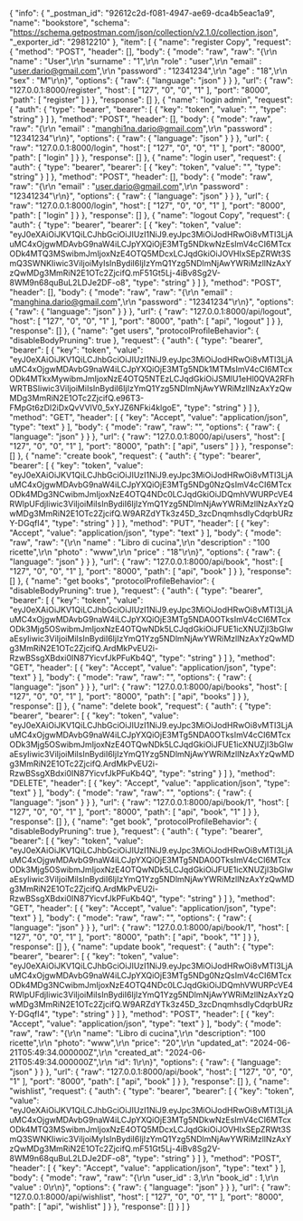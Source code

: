 {
	"info": {
		"_postman_id": "92612c2d-f081-4947-ae69-dca4b5eac1a9",
		"name": "bookstore",
		"schema": "https://schema.getpostman.com/json/collection/v2.1.0/collection.json",
		"_exporter_id": "29812210"
	},
	"item": [
		{
			"name": "register Copy",
			"request": {
				"method": "POST",
				"header": [],
				"body": {
					"mode": "raw",
					"raw": "{\r\n    \"name\" : \"User\",\r\n    \"surname\" : \"1\",\r\n    \"role\" : \"user\",\r\n    \"email\" : \"user.dario@gmail.com\",\r\n    \"password\" : \"12341234\",\r\n    \"age\" : \"18\",\r\n    \"sex\" : \"M\"\r\n}",
					"options": {
						"raw": {
							"language": "json"
						}
					}
				},
				"url": {
					"raw": "127.0.0.1:8000/register",
					"host": [
						"127",
						"0",
						"0",
						"1"
					],
					"port": "8000",
					"path": [
						"register"
					]
				}
			},
			"response": []
		},
		{
			"name": "login admin",
			"request": {
				"auth": {
					"type": "bearer",
					"bearer": [
						{
							"key": "token",
							"value": "",
							"type": "string"
						}
					]
				},
				"method": "POST",
				"header": [],
				"body": {
					"mode": "raw",
					"raw": "{\r\n    \"email\" : \"manghi1na.dario@gmail.com\",\r\n    \"password\" : \"12341234\"\r\n}",
					"options": {
						"raw": {
							"language": "json"
						}
					}
				},
				"url": {
					"raw": "127.0.0.1:8000/login",
					"host": [
						"127",
						"0",
						"0",
						"1"
					],
					"port": "8000",
					"path": [
						"login"
					]
				}
			},
			"response": []
		},
		{
			"name": "login user",
			"request": {
				"auth": {
					"type": "bearer",
					"bearer": [
						{
							"key": "token",
							"value": "",
							"type": "string"
						}
					]
				},
				"method": "POST",
				"header": [],
				"body": {
					"mode": "raw",
					"raw": "{\r\n    \"email\" : \"user.dario@gmail.com\",\r\n    \"password\" : \"12341234\"\r\n}",
					"options": {
						"raw": {
							"language": "json"
						}
					}
				},
				"url": {
					"raw": "127.0.0.1:8000/login",
					"host": [
						"127",
						"0",
						"0",
						"1"
					],
					"port": "8000",
					"path": [
						"login"
					]
				}
			},
			"response": []
		},
		{
			"name": "logout Copy",
			"request": {
				"auth": {
					"type": "bearer",
					"bearer": [
						{
							"key": "token",
							"value": "eyJ0eXAiOiJKV1QiLCJhbGciOiJIUzI1NiJ9.eyJpc3MiOiJodHRwOi8vMTI3LjAuMC4xOjgwMDAvbG9naW4iLCJpYXQiOjE3MTg5NDkwNzEsImV4cCI6MTcxODk4MTQ3MSwibmJmIjoxNzE4OTQ5MDcxLCJqdGkiOiJOVHIxSEpZRWt3SmQ3SWNKIiwic3ViIjoiMyIsInBydiI6IjIzYmQ1Yzg5NDlmNjAwYWRiMzllNzAxYzQwMDg3MmRiN2E1OTc2ZjcifQ.mF51Gt5Lj-4iBv8Sg2V-8WM9n68quBuL2LDJe2DF-o8",
							"type": "string"
						}
					]
				},
				"method": "POST",
				"header": [],
				"body": {
					"mode": "raw",
					"raw": "{\r\n    \"email\" : \"manghina.dario@gmail.com\",\r\n    \"password\" : \"12341234\"\r\n}",
					"options": {
						"raw": {
							"language": "json"
						}
					}
				},
				"url": {
					"raw": "127.0.0.1:8000/api/logout",
					"host": [
						"127",
						"0",
						"0",
						"1"
					],
					"port": "8000",
					"path": [
						"api",
						"logout"
					]
				}
			},
			"response": []
		},
		{
			"name": "get users",
			"protocolProfileBehavior": {
				"disableBodyPruning": true
			},
			"request": {
				"auth": {
					"type": "bearer",
					"bearer": [
						{
							"key": "token",
							"value": "eyJ0eXAiOiJKV1QiLCJhbGciOiJIUzI1NiJ9.eyJpc3MiOiJodHRwOi8vMTI3LjAuMC4xOjgwMDAvbG9naW4iLCJpYXQiOjE3MTg5NDk1MTMsImV4cCI6MTcxODk4MTkxMywibmJmIjoxNzE4OTQ5NTEzLCJqdGkiOiJSMlU1eHl0QVA2RFhWRTBSIiwic3ViIjoiMiIsInBydiI6IjIzYmQ1Yzg5NDlmNjAwYWRiMzllNzAxYzQwMDg3MmRiN2E1OTc2ZjcifQ.e96T3-FMpGt6zDI2iDxQvVVlV0_5xYJZ6NFki4klgoE",
							"type": "string"
						}
					]
				},
				"method": "GET",
				"header": [
					{
						"key": "Accept",
						"value": "application/json",
						"type": "text"
					}
				],
				"body": {
					"mode": "raw",
					"raw": "",
					"options": {
						"raw": {
							"language": "json"
						}
					}
				},
				"url": {
					"raw": "127.0.0.1:8000/api/users",
					"host": [
						"127",
						"0",
						"0",
						"1"
					],
					"port": "8000",
					"path": [
						"api",
						"users"
					]
				}
			},
			"response": []
		},
		{
			"name": "create book",
			"request": {
				"auth": {
					"type": "bearer",
					"bearer": [
						{
							"key": "token",
							"value": "eyJ0eXAiOiJKV1QiLCJhbGciOiJIUzI1NiJ9.eyJpc3MiOiJodHRwOi8vMTI3LjAuMC4xOjgwMDAvbG9naW4iLCJpYXQiOjE3MTg5NDg0NzQsImV4cCI6MTcxODk4MDg3NCwibmJmIjoxNzE4OTQ4NDc0LCJqdGkiOiJDQmhVWURPcVE4RWlpUFdjIiwic3ViIjoiMiIsInBydiI6IjIzYmQ1Yzg5NDlmNjAwYWRiMzllNzAxYzQwMDg3MmRiN2E1OTc2ZjcifQ.W9ARZdYTk3z45D_3zcDnqmhsdIyCdqrbURzY-DGqfI4",
							"type": "string"
						}
					]
				},
				"method": "PUT",
				"header": [
					{
						"key": "Accept",
						"value": "application/json",
						"type": "text"
					}
				],
				"body": {
					"mode": "raw",
					"raw": "{\r\n        \"name\" : \"Libro di cucina\",\r\n        \"description\" : \"100 ricette\",\r\n        \"photo\" : \"www\",\r\n        \"price\" : \"18\"\r\n}",
					"options": {
						"raw": {
							"language": "json"
						}
					}
				},
				"url": {
					"raw": "127.0.0.1:8000/api/book",
					"host": [
						"127",
						"0",
						"0",
						"1"
					],
					"port": "8000",
					"path": [
						"api",
						"book"
					]
				}
			},
			"response": []
		},
		{
			"name": "get books",
			"protocolProfileBehavior": {
				"disableBodyPruning": true
			},
			"request": {
				"auth": {
					"type": "bearer",
					"bearer": [
						{
							"key": "token",
							"value": "eyJ0eXAiOiJKV1QiLCJhbGciOiJIUzI1NiJ9.eyJpc3MiOiJodHRwOi8vMTI3LjAuMC4xOjgwMDAvbG9naW4iLCJpYXQiOjE3MTg5NDA0OTksImV4cCI6MTcxODk3Mjg5OSwibmJmIjoxNzE4OTQwNDk5LCJqdGkiOiJFUE1icXNUZjI3bGIwaEsyIiwic3ViIjoiMiIsInBydiI6IjIzYmQ1Yzg5NDlmNjAwYWRiMzllNzAxYzQwMDg3MmRiN2E1OTc2ZjcifQ.ArdMkPvEU2i-RzwBSsgXBdxi0IN87YicvfJkPFuKb4Q",
							"type": "string"
						}
					]
				},
				"method": "GET",
				"header": [
					{
						"key": "Accept",
						"value": "application/json",
						"type": "text"
					}
				],
				"body": {
					"mode": "raw",
					"raw": "",
					"options": {
						"raw": {
							"language": "json"
						}
					}
				},
				"url": {
					"raw": "127.0.0.1:8000/api/books",
					"host": [
						"127",
						"0",
						"0",
						"1"
					],
					"port": "8000",
					"path": [
						"api",
						"books"
					]
				}
			},
			"response": []
		},
		{
			"name": "delete book",
			"request": {
				"auth": {
					"type": "bearer",
					"bearer": [
						{
							"key": "token",
							"value": "eyJ0eXAiOiJKV1QiLCJhbGciOiJIUzI1NiJ9.eyJpc3MiOiJodHRwOi8vMTI3LjAuMC4xOjgwMDAvbG9naW4iLCJpYXQiOjE3MTg5NDA0OTksImV4cCI6MTcxODk3Mjg5OSwibmJmIjoxNzE4OTQwNDk5LCJqdGkiOiJFUE1icXNUZjI3bGIwaEsyIiwic3ViIjoiMiIsInBydiI6IjIzYmQ1Yzg5NDlmNjAwYWRiMzllNzAxYzQwMDg3MmRiN2E1OTc2ZjcifQ.ArdMkPvEU2i-RzwBSsgXBdxi0IN87YicvfJkPFuKb4Q",
							"type": "string"
						}
					]
				},
				"method": "DELETE",
				"header": [
					{
						"key": "Accept",
						"value": "application/json",
						"type": "text"
					}
				],
				"body": {
					"mode": "raw",
					"raw": "",
					"options": {
						"raw": {
							"language": "json"
						}
					}
				},
				"url": {
					"raw": "127.0.0.1:8000/api/book/1",
					"host": [
						"127",
						"0",
						"0",
						"1"
					],
					"port": "8000",
					"path": [
						"api",
						"book",
						"1"
					]
				}
			},
			"response": []
		},
		{
			"name": "get book",
			"protocolProfileBehavior": {
				"disableBodyPruning": true
			},
			"request": {
				"auth": {
					"type": "bearer",
					"bearer": [
						{
							"key": "token",
							"value": "eyJ0eXAiOiJKV1QiLCJhbGciOiJIUzI1NiJ9.eyJpc3MiOiJodHRwOi8vMTI3LjAuMC4xOjgwMDAvbG9naW4iLCJpYXQiOjE3MTg5NDA0OTksImV4cCI6MTcxODk3Mjg5OSwibmJmIjoxNzE4OTQwNDk5LCJqdGkiOiJFUE1icXNUZjI3bGIwaEsyIiwic3ViIjoiMiIsInBydiI6IjIzYmQ1Yzg5NDlmNjAwYWRiMzllNzAxYzQwMDg3MmRiN2E1OTc2ZjcifQ.ArdMkPvEU2i-RzwBSsgXBdxi0IN87YicvfJkPFuKb4Q",
							"type": "string"
						}
					]
				},
				"method": "GET",
				"header": [
					{
						"key": "Accept",
						"value": "application/json",
						"type": "text"
					}
				],
				"body": {
					"mode": "raw",
					"raw": "",
					"options": {
						"raw": {
							"language": "json"
						}
					}
				},
				"url": {
					"raw": "127.0.0.1:8000/api/book/1",
					"host": [
						"127",
						"0",
						"0",
						"1"
					],
					"port": "8000",
					"path": [
						"api",
						"book",
						"1"
					]
				}
			},
			"response": []
		},
		{
			"name": "update book",
			"request": {
				"auth": {
					"type": "bearer",
					"bearer": [
						{
							"key": "token",
							"value": "eyJ0eXAiOiJKV1QiLCJhbGciOiJIUzI1NiJ9.eyJpc3MiOiJodHRwOi8vMTI3LjAuMC4xOjgwMDAvbG9naW4iLCJpYXQiOjE3MTg5NDg0NzQsImV4cCI6MTcxODk4MDg3NCwibmJmIjoxNzE4OTQ4NDc0LCJqdGkiOiJDQmhVWURPcVE4RWlpUFdjIiwic3ViIjoiMiIsInBydiI6IjIzYmQ1Yzg5NDlmNjAwYWRiMzllNzAxYzQwMDg3MmRiN2E1OTc2ZjcifQ.W9ARZdYTk3z45D_3zcDnqmhsdIyCdqrbURzY-DGqfI4",
							"type": "string"
						}
					]
				},
				"method": "POST",
				"header": [
					{
						"key": "Accept",
						"value": "application/json",
						"type": "text"
					}
				],
				"body": {
					"mode": "raw",
					"raw": "{\r\n    \"name\": \"Libro di cucina\",\r\n    \"description\": \"100 ricette\",\r\n    \"photo\": \"www\",\r\n    \"price\": \"20\",\r\n    \"updated_at\": \"2024-06-21T05:49:34.000000Z\",\r\n    \"created_at\": \"2024-06-21T05:49:34.000000Z\",\r\n    \"id\": 1\r\n}",
					"options": {
						"raw": {
							"language": "json"
						}
					}
				},
				"url": {
					"raw": "127.0.0.1:8000/api/book",
					"host": [
						"127",
						"0",
						"0",
						"1"
					],
					"port": "8000",
					"path": [
						"api",
						"book"
					]
				}
			},
			"response": []
		},
		{
			"name": "wishlist",
			"request": {
				"auth": {
					"type": "bearer",
					"bearer": [
						{
							"key": "token",
							"value": "eyJ0eXAiOiJKV1QiLCJhbGciOiJIUzI1NiJ9.eyJpc3MiOiJodHRwOi8vMTI3LjAuMC4xOjgwMDAvbG9naW4iLCJpYXQiOjE3MTg5NDkwNzEsImV4cCI6MTcxODk4MTQ3MSwibmJmIjoxNzE4OTQ5MDcxLCJqdGkiOiJOVHIxSEpZRWt3SmQ3SWNKIiwic3ViIjoiMyIsInBydiI6IjIzYmQ1Yzg5NDlmNjAwYWRiMzllNzAxYzQwMDg3MmRiN2E1OTc2ZjcifQ.mF51Gt5Lj-4iBv8Sg2V-8WM9n68quBuL2LDJe2DF-o8",
							"type": "string"
						}
					]
				},
				"method": "POST",
				"header": [
					{
						"key": "Accept",
						"value": "application/json",
						"type": "text"
					}
				],
				"body": {
					"mode": "raw",
					"raw": "{\r\n    \"user_id\" : 3,\r\n    \"book_id\" : 1,\r\n    \"value\" : 0\r\n}",
					"options": {
						"raw": {
							"language": "json"
						}
					}
				},
				"url": {
					"raw": "127.0.0.1:8000/api/wishlist",
					"host": [
						"127",
						"0",
						"0",
						"1"
					],
					"port": "8000",
					"path": [
						"api",
						"wishlist"
					]
				}
			},
			"response": []
		}
	]
}